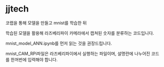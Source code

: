 # jjtech
코랩을 통해 모델을 만들고 mnist를 학습한 뒤

학습된 모델을 활용해 라즈베리파이 카메라에서 캡쳐된 숫자를 분류하는 코드입니다.

mnist_model_ANN.ipynb를 먼저 읽는 것을 권장드립니다.

mnist_CAM_RPi파일은 라즈베리파이에서 실행하는 파일이며, 설명란에 나누어진 코드를 한꺼번에 입력해야 합니다.
